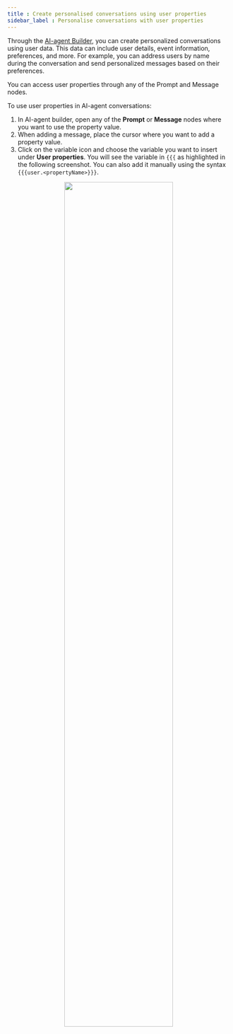 ```yaml
---
title : Create personalised conversations using user properties
sidebar_label : Personalise conversations with user properties
---
```


Through the [AI-agent Builder](https://docs.yellow.ai/docs/platform_concepts/studio/overview), you can create personalized conversations using user data. This data can include user details, event information, preferences, and more. For example, you can address users by name during the conversation and send personalized messages based on their preferences. 

You can access user properties through any of the Prompt and Message nodes.


To use user properties in AI-agent conversations:

1. In AI-agent builder, open any of the **Prompt** or **Message** nodes where you want to use the property value.
2. When adding a message, place the cursor where you want to add a property value.
3. Click on the variable icon and choose the variable you want to insert under **User properties**. You will see the variable in `{{{` as highlighted in the following screenshot. You can also add it manually using the syntax `{{{user.<propertyName>}}}`.

<center><img src="https://i.imgur.com/5eUybuX.png" width="70%"/></center>